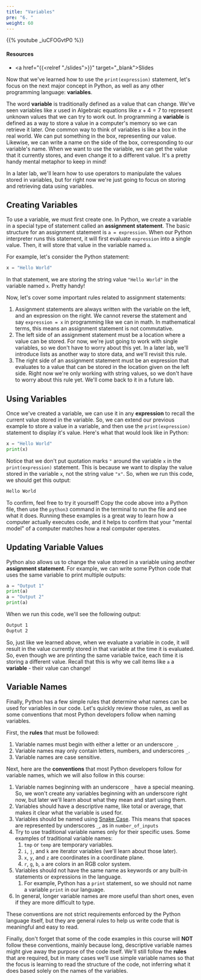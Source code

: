 ```yaml
---
title: "Variables"
pre: "6. "
weight: 60
---
```


<!-- EAV raw complete -->

{{% youtube _iuCFOGvtP0 %}}

#### Resources

* <a href="{{<relref "./slides">}}" target="_blank">Slides</a>

Now that we've learned how to use the `print(expression)` statement, let's focus on the next major concept in Python, as well as any other programming language: **variables**. 

The word **variable** is traditionally defined as a value that can change. We've seen variables like $x$ used in Algebraic equations like $x + 4 = 7$ to represent unknown values that we can try to work out. In programming a **variable** is defined as a way to store a value in a computer's memory so we can retrieve it later. One common way to think of variables is like a box in the real world. We can put something in the box, representing our value. Likewise, we can write a name on the side of the box, corresponding to our variable's name. When we want to use the variable, we can get the value that it currently stores, and even change it to a different value. It's a pretty handy mental metaphor to keep in mind!

In a later lab, we'll learn how to use operators to manipulate the values stored in variables, but for right now we're just going to focus on storing and retrieving data using variables.

## Creating Variables

To use a variable, we must first create one. In Python, we create a variable in a special type of statement called an **assignment statement**. The basic structure for an assignment statement is `a = expression`. When our Python interpreter runs this statement, it will first evaluate `expression` into a single value. Then, it will store that value in the variable named `a`. 

For example, let's consider the Python statement:

```python
x = "Hello World"
```

In that statement, we are storing the string value `"Hello World"` in the variable named `x`. Pretty handy!

Now, let's cover some important rules related to assignment statements:

1. Assignment statements are always written with the variable on the left, and an expression on the right. We cannot reverse the statement and say `expression = x` in programming like we can in math. In mathematical terms, this means an assignment statement is not commutative. 
1. The left side of an assignment statement must be a location where a value can be stored. For now, we're just going to work with single variables, so we don't have to worry about this yet. In a later lab, we'll introduce lists as another way to store data, and we'll revisit this rule.
1. The right side of an assignment statement must be an expression that evaluates to a value that can be stored in the location given on the left side. Right now we're only working with string values, so we don't have to worry about this rule yet. We'll come back to it in a future lab.

## Using Variables

Once we've created a variable, we can use it in any **expression** to recall the current value stored in the variable. So, we can extend our previous example to store a value in a variable, and then use the `print(expression)` statement to display it's value. Here's what that would look like in Python:

```python
x = "Hello World"
print(x)
```

Notice that we don't put quotation marks `"` around the variable `x` in the `print(expression)` statement. This is because we want to display the value stored in the variable `x`, not the string value `"x"`. So, when we run this code, we should get this output:

```tex
Hello World
```

To confirm, feel free to try it yourself! Copy the code above into a Python file, then use the `python3` command in the terminal to run the file and see what it does. Running these examples is a great way to learn how a computer actually executes code, and it helps to confirm that your "mental model" of a computer matches how a real computer operates. 

## Updating Variable Values

Python also allows us to change the value stored in a variable using another **assignment statement**. For example, we can write some Python code that uses the same variable to print multiple outputs:

```python
a = "Output 1"
print(a)
a = "Output 2"
print(a)
```

When we run this code, we'll see the following output:

```tex
Output 1
Ouptut 2
```

So, just like we learned above, when we evaluate a variable in code, it will result in the value currently stored in that variable at the time it is evaluated. So, even though we are printing the same variable twice, each time it is storing a different value. Recall that this is why we call items like `a` a **variable** - their value can change!

## Variable Names

Finally, Python has a few simple rules that determine what names can be used for variables in our code. Let's quickly review those rules, as well as some conventions that most Python developers follow when naming variables.

First, the **rules** that must be followed:

1. Variable names must begin with either a letter or an underscore `_`.
1. Variable names may only contain letters, numbers, and underscores `_`.
1. Variable names are case sensitive. 

Next, here are the **conventions** that most Python developers follow for variable names, which we will also follow in this course:

1. Variable names beginning with an underscore `_` have a special meaning. So, we won't create any variables beginning with an underscore right now, but later we'll learn about what they mean and start using them.
1. Variables should have a descriptive name, like total or average, that makes it clear what the variable is used for.
1. Variables should be named using [Snake Case](https://en.wikipedia.org/wiki/Snake_case). This means that spaces are represented by underscores `_`, as in `number_of_inputs`
1. Try to use traditional variable names only for their specific uses. Some examples of traditional variable names:
    1. `tmp` or `temp` are temporary variables.
    1. `i`, `j`, and `k` are iterator variables (we'll learn about those later).
    1. `x`, `y`, and `z` are coordinates in a coordinate plane.
    1. `r`, `g`, `b`, `a` are colors in an RGB color system.
1. Variables should not have the same name as keywords or any built-in statements or expressions in the language.
    1. For example, Python has a `print` statement, so we should not name a variable `print` in our language.
1. In general, longer variable names are more useful than short ones, even if they are more difficult to type.

These conventions are not strict requirements enforced by the Python language itself, but they are general rules to help us write code that is meaningful and easy to read.

Finally, don't forget that some of the code examples in this course will **NOT** follow these conventions, mainly because long, descriptive variable names might give away the purpose of the code itself. We'll still follow the **rules** that are required, but in many cases we'll use simple variable names so that the focus is learning to read the structure of the code, not inferring what it does based solely on the names of the variables. 